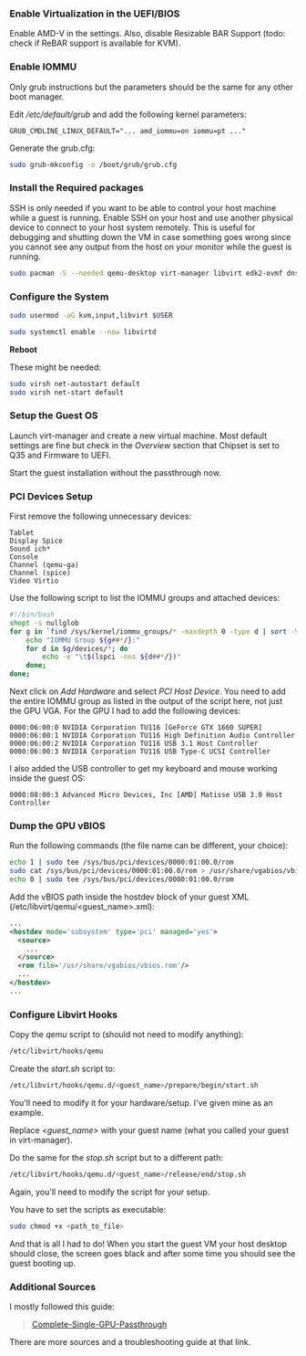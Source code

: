 ### **Enable Virtualization in the UEFI/BIOS**
Enable AMD-V in the settings. Also, disable Resizable BAR Support (todo: check if ReBAR support is available for KVM).

### **Enable IOMMU**
Only grub instructions but the parameters should be the same for any other boot manager.

Edit <i>/etc/default/grub</i> and add the following kernel parameters:
```
GRUB_CMDLINE_LINUX_DEFAULT="... amd_iommu=on iommu=pt ..."
```

Generate the grub.cfg:
```sh
sudo grub-mkconfig -o /boot/grub/grub.cfg
```

### **Install the Required packages**
SSH is only needed if you want to be able to control your host machine while a guest is running. Enable SSH on your host and use another physical device to connect to your host system remotely. This is useful for debugging and shutting down the VM in case something goes wrong since you cannot see any output from the host on your monitor while the guest is running.
```sh
sudo pacman -S --needed qemu-desktop virt-manager libvirt edk2-ovmf dnsmasq openssh
```

### **Configure the System**
```sh
sudo usermod -aG kvm,input,libvirt $USER
```

```sh
sudo systemctl enable --now libvirtd
```

<b>Reboot</b>

These might be needed:
```sh
sudo virsh net-autostart default
sudo virsh net-start default
```

### **Setup the Guest OS**
Launch virt-manager and create a new virtual machine. Most default settings are fine but check in the <i>Overview</i> section that Chipset is set to Q35 and Firmware to UEFI.

Start the guest installation without the passthrough now.

### **PCI Devices Setup**
First remove the following unnecessary devices:
```
Tablet
Display Spice
Sound ich*
Console
Channel (qemu-ga)
Channel (spice)
Video Virtio
```

Use the following script to list the IOMMU groups and attached devices:
```sh
#!/bin/bash
shopt -s nullglob
for g in `find /sys/kernel/iommu_groups/* -maxdepth 0 -type d | sort -V`; do
    echo "IOMMU Group ${g##*/}:"
    for d in $g/devices/*; do
        echo -e "\t$(lspci -nns ${d##*/})"
    done;
done;
```

Next click on <i>Add Hardware</i> and select <i>PCI Host Device</i>. You need to add the entire IOMMU group as listed in the output of the script here, not just the GPU VGA. For the GPU I had to add the following devices:
```
0000:06:00:0 NVIDIA Corporation TU116 [GeForce GTX 1660 SUPER]
0000:06:00:1 NVIDIA Corporation TU116 High Definition Audio Controller
0000:06:00:2 NVIDIA Corporation TU116 USB 3.1 Host Controller
0000:06:00:3 NVIDIA Corporation TU116 USB Type-C UCSI Controller
```

I also added the USB controller to get my keyboard and mouse working inside the guest OS:
```
0000:08:00:3 Advanced Micro Devices, Inc [AMD] Matisse USB 3.0 Host Controller
```

### **Dump the GPU vBIOS**
Run the following commands (the file name can be different, your choice):
```sh
echo 1 | sudo tee /sys/bus/pci/devices/0000:01:00.0/rom
sudo cat /sys/bus/pci/devices/0000:01:00.0/rom > /usr/share/vgabios/vbios.rom
echo 0 | sudo tee /sys/bus/pci/devices/0000:01:00.0/rom
```

Add the vBIOS path inside the hostdev block of your guest XML (/etc/libvirt/qemu/<guest_name>.xml):
```xml
...
<hostdev mode='subsystem' type='pci' managed='yes'>
  <source>
    ...
  </source>
  <rom file='/usr/share/vgabios/vbios.rom'/>
  ...
</hostdev>
...
```

### **Configure Libvirt Hooks**
Copy the <i>qemu</i> script to (should not need to modify anything):
```sh
/etc/libvirt/hooks/qemu
```

Create the <i>start.sh</i> script to:
```sh
/etc/libvirt/hooks/qemu.d/<guest_name>/prepare/begin/start.sh
```
You'll need to modify it for your hardware/setup. I've given mine as an example.

Replace <i><guest_name></i> with your guest name (what you called your guest in virt-manager).

Do the same for the <i>stop.sh</i> script but to a different path:
```sh
/etc/libvirt/hooks/qemu.d/<guest_name>/release/end/stop.sh
```
Again, you'll need to modify the script for your setup.

You have to set the scripts as executable:
```sh
sudo chmod +x <path_to_file>
```

And that is all I had to do! When you start the guest VM your host desktop should close, the screen goes black and after some time you should see the guest booting up.

### **Additional Sources**
I mostly followed this guide:
> [Complete-Single-GPU-Passthrough](https://github.com/QaidVoid/Complete-Single-GPU-Passthrough)<br/>

There are more sources and a troubleshooting guide at that link.
